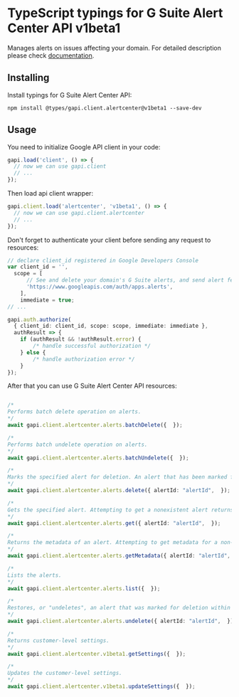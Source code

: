 # TypeScript typings for G Suite Alert Center API v1beta1

Manages alerts on issues affecting your domain.
For detailed description please check [documentation](https://developers.google.com/admin-sdk/alertcenter/).

## Installing

Install typings for G Suite Alert Center API:

```
npm install @types/gapi.client.alertcenter@v1beta1 --save-dev
```

## Usage

You need to initialize Google API client in your code:

```typescript
gapi.load('client', () => {
  // now we can use gapi.client
  // ...
});
```

Then load api client wrapper:

```typescript
gapi.client.load('alertcenter', 'v1beta1', () => {
  // now we can use gapi.client.alertcenter
  // ...
});
```

Don't forget to authenticate your client before sending any request to resources:

```typescript
// declare client_id registered in Google Developers Console
var client_id = '',
  scope = [ 
      // See and delete your domain's G Suite alerts, and send alert feedback
      'https://www.googleapis.com/auth/apps.alerts',
    ],
    immediate = true;
// ...

gapi.auth.authorize(
  { client_id: client_id, scope: scope, immediate: immediate },
  authResult => {
    if (authResult && !authResult.error) {
        /* handle successful authorization */
    } else {
        /* handle authorization error */
    }
});
```

After that you can use G Suite Alert Center API resources:

```typescript

/*
Performs batch delete operation on alerts.
*/
await gapi.client.alertcenter.alerts.batchDelete({  });

/*
Performs batch undelete operation on alerts.
*/
await gapi.client.alertcenter.alerts.batchUndelete({  });

/*
Marks the specified alert for deletion. An alert that has been marked for deletion is removed from Alert Center after 30 days. Marking an alert for deletion has no effect on an alert which has already been marked for deletion. Attempting to mark a nonexistent alert for deletion results in a `NOT_FOUND` error.
*/
await gapi.client.alertcenter.alerts.delete({ alertId: "alertId",  });

/*
Gets the specified alert. Attempting to get a nonexistent alert returns `NOT_FOUND` error.
*/
await gapi.client.alertcenter.alerts.get({ alertId: "alertId",  });

/*
Returns the metadata of an alert. Attempting to get metadata for a non-existent alert returns `NOT_FOUND` error.
*/
await gapi.client.alertcenter.alerts.getMetadata({ alertId: "alertId",  });

/*
Lists the alerts.
*/
await gapi.client.alertcenter.alerts.list({  });

/*
Restores, or "undeletes", an alert that was marked for deletion within the past 30 days. Attempting to undelete an alert which was marked for deletion over 30 days ago (which has been removed from the Alert Center database) or a nonexistent alert returns a `NOT_FOUND` error. Attempting to undelete an alert which has not been marked for deletion has no effect.
*/
await gapi.client.alertcenter.alerts.undelete({ alertId: "alertId",  });

/*
Returns customer-level settings.
*/
await gapi.client.alertcenter.v1beta1.getSettings({  });

/*
Updates the customer-level settings.
*/
await gapi.client.alertcenter.v1beta1.updateSettings({  });
```
